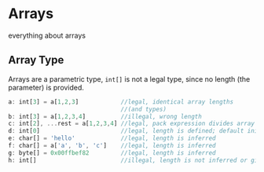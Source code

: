 
# Arrays

everything about arrays

## Array Type

Arrays are a parametric type, `int[]` is not a legal type, since
no length (the parameter) is provided.

```TypeScript
a: int[3] = a[1,2,3]            //legal, identical array lengths 
                                //(and types)
b: int[3] = a[1,2,3,4]          //illegal, wrong length
c: int[2], ...rest = a[1,2,3,4] //legal, pack expression divides array
d: int[0]                       //legal, length is defined; default init
e: char[] = 'hello'             //legal, length is inferred
f: char[] = a['a', 'b', 'c']    //legal, length is inferred
g: byte[] = 0x00ffbef82         //legal, length is inferred
h: int[]                        //illegal, length is not inferred or given
```
